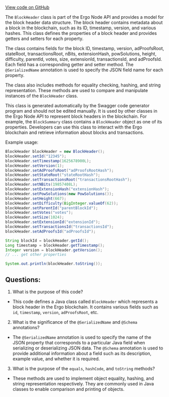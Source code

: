 [View code on GitHub](https://github.com/ergoplatform/ergo-appkit/java-client-generated/src/main/java/org/ergoplatform/restapi/client/BlockHeader.java)

The `BlockHeader` class is part of the Ergo Node API and provides a model for the block header data structure. The block header contains metadata about a block in the blockchain, such as its ID, timestamp, version, and various hashes. This class defines the properties of a block header and provides getters and setters for each property.

The class contains fields for the block ID, timestamp, version, adProofsRoot, stateRoot, transactionsRoot, nBits, extensionHash, powSolutions, height, difficulty, parentId, votes, size, extensionId, transactionsId, and adProofsId. Each field has a corresponding getter and setter method. The `@SerializedName` annotation is used to specify the JSON field name for each property.

The class also includes methods for equality checking, hashing, and string representation. These methods are used to compare and manipulate instances of the `BlockHeader` class.

This class is generated automatically by the Swagger code generator program and should not be edited manually. It is used by other classes in the Ergo Node API to represent block headers in the blockchain. For example, the `BlockSummary` class contains a `BlockHeader` object as one of its properties. Developers can use this class to interact with the Ergo blockchain and retrieve information about blocks and transactions. 

Example usage:

```java
BlockHeader blockHeader = new BlockHeader();
blockHeader.setId("12345");
blockHeader.setTimestamp(1625678900L);
blockHeader.setVersion(1);
blockHeader.setAdProofsRoot("adProofsRootHash");
blockHeader.setStateRoot("stateRootHash");
blockHeader.setTransactionsRoot("transactionsRootHash");
blockHeader.setNBits(19857408L);
blockHeader.setExtensionHash("extensionHash");
blockHeader.setPowSolutions(new PowSolutions());
blockHeader.setHeight(667);
blockHeader.setDifficulty(BigInteger.valueOf(62));
blockHeader.setParentId("parentBlockId");
blockHeader.setVotes("votes");
blockHeader.setSize(1024);
blockHeader.setExtensionId("extensionId");
blockHeader.setTransactionsId("transactionsId");
blockHeader.setAdProofsId("adProofsId");

String blockId = blockHeader.getId();
Long timestamp = blockHeader.getTimestamp();
Integer version = blockHeader.getVersion();
// ... get other properties

System.out.println(blockHeader.toString());
```
## Questions: 
 1. What is the purpose of this code?
- This code defines a Java class called `BlockHeader` which represents a block header in the Ergo blockchain. It contains various fields such as `id`, `timestamp`, `version`, `adProofsRoot`, etc.

2. What is the significance of the `@SerializedName` and `@Schema` annotations?
- The `@SerializedName` annotation is used to specify the name of the JSON property that corresponds to a particular Java field when serializing or deserializing JSON data. The `@Schema` annotation is used to provide additional information about a field such as its description, example value, and whether it is required.

3. What is the purpose of the `equals`, `hashCode`, and `toString` methods?
- These methods are used to implement object equality, hashing, and string representation respectively. They are commonly used in Java classes to enable comparison and printing of objects.